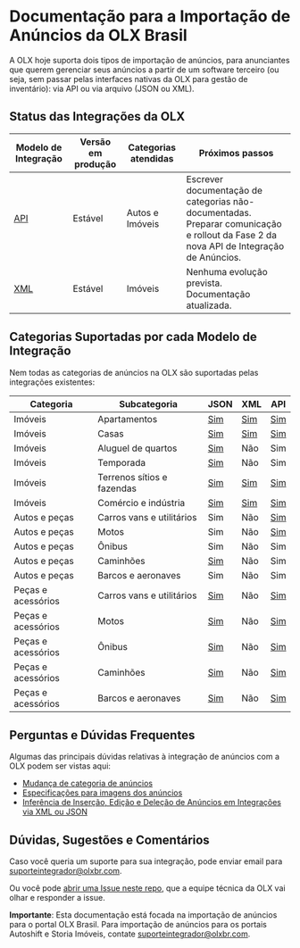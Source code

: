 # Documentação para a Importação de Anúncios da OLX Brasil

A OLX hoje suporta dois tipos de importação de anúncios, para anunciantes que querem gerenciar seus anúncios a partir de um software terceiro (ou seja, sem passar pelas interfaces nativas da OLX para gestão de inventário): via API ou via arquivo (JSON ou XML).


## Status das Integrações da OLX

| Modelo de Integração | Versão em produção | Categorias atendidas | Próximos passos |
|----------------------|----------------------------|----------------------|---------------------------------------------------------------------------------------|
| [API](api/README.md) | Estável | Autos e Imóveis | Escrever documentação de categorias não-documentadas. Preparar comunicação e rollout da Fase 2 da nova API de Integração de Anúncios. |
| [XML](xml/real_estate/README.md) | Estável | Imóveis | Nenhuma evolução prevista. Documentação atualizada.


## Categorias Suportadas por cada Modelo de Integração

Nem todas as categorias de anúncios na OLX são suportadas pelas integrações existentes:

| Categoria | Subcategoria | JSON | XML | API |
|-------------------------|-----------------------------------------|------|-----|-----|
| Imóveis | Apartamentos | [Sim](json/real_estate/README.md) | [Sim](xml/real_estate/README.md) | [Sim](api/real_estate/README.md) |
| Imóveis | Casas | [Sim](json/real_estate/README.md) | [Sim](xml/real_estate/README.md) | [Sim](api/real_estate/README.md) |
| Imóveis | Aluguel de quartos | [Sim](json/real_estate/README.md) | Não | Sim  |
| Imóveis | Temporada | [Sim](json/real_estate/README.md) | Não | Sim  |
| Imóveis | Terrenos sítios e fazendas | [Sim](json/real_estate/README.md) | [Sim](xml/real_estate/README.md) | [Sim](api/real_estate/README.md) |
| Imóveis | Comércio e indústria | [Sim](json/real_estate/README.md) | [Sim](xml/real_estate/README.md) | [Sim](api/real_estate/README.md) |
| Autos e peças | Carros vans e utilitários | Sim | Não | [Sim](api/autos/README.md) |
| Autos e peças | Motos | Sim | Não | [Sim](api/autos/README.md) |
| Autos e peças | Ônibus | Sim | Não | Sim |
| Autos e peças | Caminhões | [Sim](json/auto/README.md) | Não | Sim |
| Autos e peças | Barcos e aeronaves | Sim | Não | Sim |
| Peças e acessórios | Carros vans e utilitários | [Sim](json/autoparts/README.md) | Não | [Sim](api/autoparts/README.md) |
| Peças e acessórios | Motos | [Sim](json/autoparts/README.md) | Não | [Sim](api/autoparts/README.md) |
| Peças e acessórios | Ônibus | [Sim](json/autoparts/README.md) | Não | [Sim](api/autoparts/README.md) |
| Peças e acessórios | Caminhões | [Sim](json/autoparts/README.md) | Não | [Sim](api/autoparts/README.md) |
| Peças e acessórios | Barcos e aeronaves | [Sim](json/autoparts/README.md) | Não | [Sim](api/autoparts/README.md) |


## Perguntas e Dúvidas Frequentes

Algumas das principais dúvidas relativas à integração de anúncios com a OLX podem ser vistas aqui:

- [Mudança de categoria de anúncios](faq/category.md)
- [Especificações para imagens dos anúncios](faq/images.md)
- [Inferência de Inserção, Edição e Deleção de Anúncios em Integrações via XML ou JSON](faq/xml_json_insertion.md)


## Dúvidas, Sugestões e Comentários

Caso você queria um suporte para sua integração, pode enviar email para suporteintegrador@olxbr.com.

Ou você pode [abrir uma Issue neste repo](https://github.com/olxbr/ad_integration/issues), que a equipe técnica da OLX vai olhar e responder a issue.

**Importante**: Esta documentação está focada na importação de anúncios para o portal OLX Brasil. Para importação de anúncios para os portais Autoshift e Storia Imóveis, contate suporteintegrador@olxbr.com.
